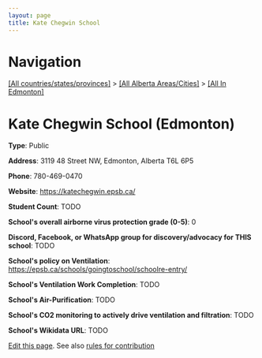 ```yaml
---
layout: page
title: Kate Chegwin School
---
```

# Navigation

[[All countries/states/provinces]](../../..) > [[All Alberta Areas/Cities]](../..) > [[All In Edmonton]](..)

# Kate Chegwin School (Edmonton)

**Type**: Public

**Address**: 3119 48 Street NW, Edmonton, Alberta T6L 6P5

**Phone**: 780-469-0470

**Website**: <https://katechegwin.epsb.ca/>

**Student Count**: TODO

**School's overall airborne virus protection grade (0-5)**: 0

**Discord, Facebook, or WhatsApp group for discovery/advocacy for THIS school**: TODO

**School's policy on Ventilation**: <https://epsb.ca/schools/goingtoschool/schoolre-entry/>

**School's Ventilation Work Completion**: TODO

**School's Air-Purification**: TODO

**School's CO2 monitoring to actively drive ventilation and filtration**: TODO

**School's Wikidata URL**: TODO


[Edit this page](https://github.com/ventilate-schools/AB/edit/main/./Edmonton/Kate_Chegwin_School.md). See also [rules for contribution](../../../contribution-rules/)